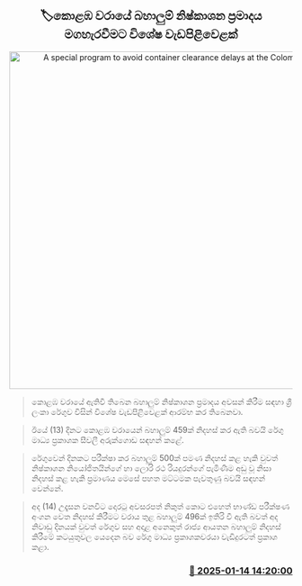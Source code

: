 <p align='center'><b><h2 align='center' title='A special program to avoid container clearance delays at the Colombo Port'>🏷කොළඹ වරායේ බහාලුම් නිෂ්කාශන ප්‍රමාදය මගහැරවීමට විශේෂ වැඩපිළිවෙළක්</h2></b></p>
<p align='center'><img src='https://helakuru.sgp1.cdn.digitaloceanspaces.com/esana/images/lib/orugodawatta-container-1.jpg' width='600' alt='A special program to avoid container clearance delays at the Colombo Port'></p>

> කොළඹ වරායේ ඇතිවී තිබෙන බහාලුම් නිෂ්කාශන ප්‍රමාදය අවසන් කිරීම සඳහා ශ්‍රී ලංකා රේගුව විසින් විශේෂ වැඩපිළිවෙළක් ආරම්භ කර තිබෙනවා.

> ඊයේ (13) දිනට කොළඹ වරායෙන් බහාලුම් 459ක් නිදහස් කර ඇති බවයි රේගු මාධ්‍ය ප්‍රකාශක සීවලී අරුක්ගොඩ සඳහන් කළේ.

> රේගුවෙන් දිනකට පරීක්ෂා කර බහාලුම් 500ක් පමණ නිදහස් කළ හැකි වුවත් නිෂ්කාශන නියෝජිතයින්ගේ හා ලොරි රථ රියදුරන්ගේ පැමිණීම අඩු වූ නිසා නිදහස් කළ හැකි ප්‍රමාණය මෙසේ පහත මට්ටමක පැවතුණු බවයි සඳහන් වෙන්නේ.

> අද (14) උදෑසන වනවිට දොරටු අවසරපත් නිකුත් කොට එහෙත් භාණ්ඩ පරීක්ෂණ අංගන වෙත නිදහස් කිරීමට වරාය තුළ බහාලුම් 496ක් ඉතිරි වී ඇති බවත් අද නිවාඩු දිනයක් වුවත් රේගුව සහ අදාළ අනෙකුත් රාජ්‍ය ආයතන බහාලුම් නිදහස් කිරීමේ කටයුතුවල යෙදෙන බව රේගු මාධ්‍ය ප්‍රකාශකවරයා වැඩිදුරටත් ප්‍රකාශ කළා.



<h3 align='right'><a href='https://www.helakuru.lk/esana/p/106566/'>📅 2025-01-14 14:20:00</a></h3>
